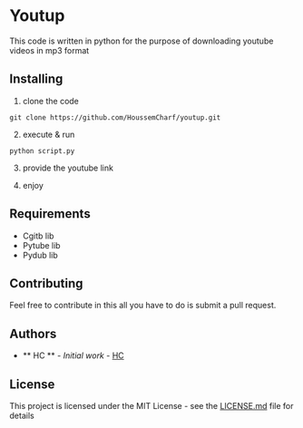 # Youtup

 This code is written in python for the purpose of downloading youtube videos in mp3 format


## Installing

1. clone the code

```
git clone https://github.com/HoussemCharf/youtup.git
```

2. execute & run
```
python script.py
```
3. provide the youtube link

4. enjoy


## Requirements

* Cgitb lib
* Pytube lib
* Pydub lib



## Contributing

Feel free to contribute in this all you have to do is submit a pull request.



## Authors

* ** HC ** - *Initial work* - [HC](https://github.com/HoussemCharf)


## License

This project is licensed under the MIT License - see the [LICENSE.md](LICENSE) file for details

